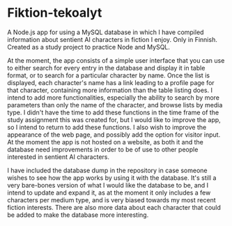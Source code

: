 # Fiktion-tekoalyt
A Node.js app for using a MySQL database in which I have compiled information about sentient AI characters in fiction I enjoy. Only in Finnish. 
Created as a study project to practice Node and MySQL. 

At the moment, the app consists of a simple user interface that you can use to either search for every entry in the database and display it in table format, or to
search for a particular character by name. Once the list is displayed, each character's name has a link leading to a profile page for that character, containing
more information than the table listing does. I intend to add more functionalities, especially the ability to search by more parameters than only the name of
the character, and browse lists by media type. I didn't have the time to add these functions in the time frame of the study assignment this was created for, but I
would like to improve the app, so I intend to return to add these functions. I also wish to improve the appearance of the web page, and possibly add the option
for visitor input. At the moment the app is not hosted on a website, as both it and the database need improvements in order to be of use to other people interested
in sentient AI characters.

I have included the database dump in the repository in case someone wishes to see how the app works by using it with the database. It's still a very bare-bones
version of what I would like the database to be, and I intend to update and expand it, as at the moment it only includes a few characters per medium type, and is
very biased towards my most recent fiction interests. There are also more data about each character that could be added to make the database more interesting.

